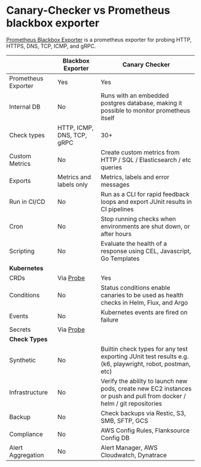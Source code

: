 # Canary-Checker vs Prometheus blackbox exporter

[Prometheus Blackbox Exporter](https://github.com/prometheus/blackbox_exporter) is a prometheus exporter for probing HTTP, HTTPS, DNS, TCP, ICMP, and gRPC.

|                     | Blackbox Exporter                                                                              | Canary Checker                                                                                                         |
| ------------------- | ---------------------------------------------------------------------------------------------- | ---------------------------------------------------------------------------------------------------------------------- |
| Prometheus Exporter | Yes                                                                                            | Yes                                                                                                                    |
| Internal DB         | No                                                                                             | Runs with an embedded postgres database, making it possible to monitor prometheus itself                               |
| Check types         | HTTP, ICMP, DNS, TCP, gRPC                                                                     | 30+                                                                                                                    |
| Custom Metrics      | No                                                                                             | Create custom metrics from HTTP / SQL / Elasticsearch / etc queries                                                    |
| Exports             | Metrics and labels only                                                                        | Metrics, labels and error messages                                                                                     |
| Run in CI/CD        | No                                                                                             | Run as a CLI for rapid feedback loops and export JUnit results in CI pipelines                                         |
| Cron                | No                                                                                             | Stop running checks when environments are shut down, or after hours                                                    |
| Scripting           | No                                                                                             | Evaluate the health of a response using CEL, Javascript, Go Templates                                                  |
| **Kubernetes**      |                                                                                                |                                                                                                                        |
| CRDs                | Via [Probe](https://prometheus-operator.dev/docs/operator/api/#monitoring.coreos.com/v1.Probe) | Yes                                                                                                                    |
| Conditions          | No                                                                                             | Status conditions enable canaries to be used as health checks in Helm, Flux, and Argo                                  |
| Events              | No                                                                                             | Kubernetes events are fired on failure                                                                                 |
| Secrets             | Via [Probe](https://prometheus-operator.dev/docs/operator/api/#monitoring.coreos.com/v1.Probe) |                                                                                                                        |
| **Check Types**     |                                                                                                |                                                                                                                        |
| Synthetic           | No                                                                                             | Builtin check types for any test exporting JUnit test results e.g. (k6, playwright, robot, postman, etc)               |
| Infrastructure      | No                                                                                             | Verify the ability to launch new pods, create new EC2 instances or push and pull from docker / helm / git repositories |
| Backup              | No                                                                                             | Check backups via Restic, S3, SMB, SFTP, GCS                                                                           |
| Compliance          | No                                                                                             | AWS Config Rules, Flanksource Config DB                                                                                |
| Alert Aggregation   | No                                                                                             | Alert Manager, AWS Cloudwatch, Dynatrace                                                                               |
